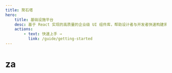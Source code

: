 ```yaml
---
title: 聚石塔
hero:
    title: 基础设施平台
    desc: 基于 React 实现的高质量的企业级 UI 组件库，帮助设计者与开发者快速构建系统。
    actions:
        - text: 快速上手 →
          link: /guide/getting-started
---
```


# za

